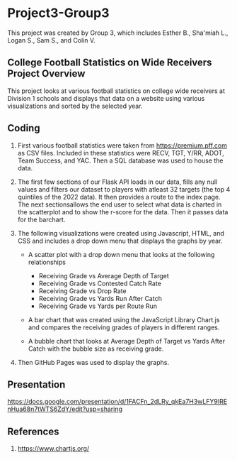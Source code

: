 # Project3-Group3

This project was created by Group 3, which includes Esther B., Sha'miah L., Logan S., Sam S., and Colin V.

## College Football Statistics on Wide Receivers Project Overview

This project looks at various football statistics on college wide receivers at Division 1 schools and displays that data on a website using various visualizations and sorted by the selected year. 

## Coding
1. First various football statistics were taken from https://premium.pff.com as CSV files. Included in these statistics were RECV, TGT, Y/RR, ADOT, Team Success, and YAC. Then a SQL database was used to house the data.  

2. The first few sections of our Flask API loads in our data, fills any null values and filters our dataset to players with atleast 32 targets (the top 4 quintiles of the 2022 data). It then provides a route to the index page. The next sectionsallows the end user to select what data is charted in the scatterplot and to show the r-score for the data. Then it passes data for the barchart.

3. The following visualizations were created using Javascript, HTML, and CSS and includes a drop down menu that displays the graphs by year. 
    * A scatter plot with a drop down menu that looks at the following relationships
        * Receiving Grade vs Average Depth of Target
        * Receiving Grade vs Contested Catch Rate
        * Receiving Grade vs Drop Rate
        * Receiving Grade vs Yards Run After Catch
        * Receiving Grade vs Yards per Route Run
    * A bar chart that was created using the JavaScript Library Chart.js and compares the receiving grades of players in different ranges. 

    * A bubble chart that looks at Average Depth of Target vs Yards After Catch with the bubble size as receiving grade. 

4. Then GitHub Pages was used to display the graphs. 

## Presentation
https://docs.google.com/presentation/d/1FACFn_2dLRy_qkEa7H3wLFY9IREnHua68n7tWTS6ZdY/edit?usp=sharing

## References

1. https://www.chartjs.org/

